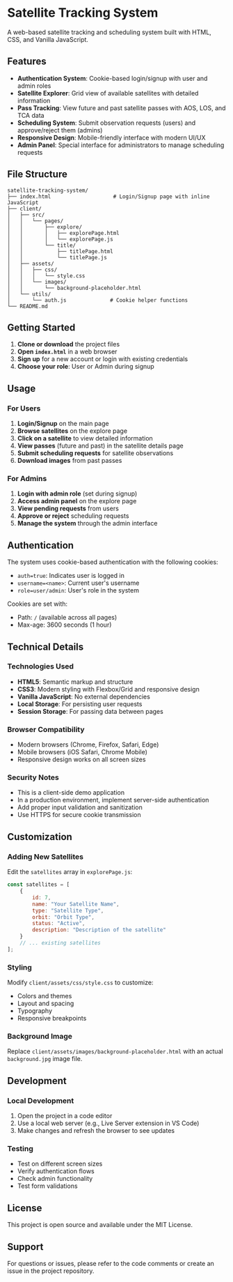 # Satellite Tracking System

A web-based satellite tracking and scheduling system built with HTML, CSS, and Vanilla JavaScript.

## Features

- **Authentication System**: Cookie-based login/signup with user and admin roles
- **Satellite Explorer**: Grid view of available satellites with detailed information
- **Pass Tracking**: View future and past satellite passes with AOS, LOS, and TCA data
- **Scheduling System**: Submit observation requests (users) and approve/reject them (admins)
- **Responsive Design**: Mobile-friendly interface with modern UI/UX
- **Admin Panel**: Special interface for administrators to manage scheduling requests

## File Structure

```
satellite-tracking-system/
├── index.html                    # Login/Signup page with inline JavaScript
├── client/
│   ├── src/
│   │   └── pages/
│   │       ├── explore/
│   │       │   ├── explorePage.html
│   │       │   └── explorePage.js
│   │       └── title/
│   │           ├── titlePage.html
│   │           └── titlePage.js
│   ├── assets/
│   │   ├── css/
│   │   │   └── style.css
│   │   └── images/
│   │       └── background-placeholder.html
│   └── utils/
│       └── auth.js              # Cookie helper functions
└── README.md
```

## Getting Started

1. **Clone or download** the project files
2. **Open `index.html`** in a web browser
3. **Sign up** for a new account or login with existing credentials
4. **Choose your role**: User or Admin during signup

## Usage

### For Users
1. **Login/Signup** on the main page
2. **Browse satellites** on the explore page
3. **Click on a satellite** to view detailed information
4. **View passes** (future and past) in the satellite details page
5. **Submit scheduling requests** for satellite observations
6. **Download images** from past passes

### For Admins
1. **Login with admin role** (set during signup)
2. **Access admin panel** on the explore page
3. **View pending requests** from users
4. **Approve or reject** scheduling requests
5. **Manage the system** through the admin interface

## Authentication

The system uses cookie-based authentication with the following cookies:
- `auth=true`: Indicates user is logged in
- `username=<name>`: Current user's username
- `role=user/admin`: User's role in the system

Cookies are set with:
- Path: `/` (available across all pages)
- Max-age: 3600 seconds (1 hour)

## Technical Details

### Technologies Used
- **HTML5**: Semantic markup and structure
- **CSS3**: Modern styling with Flexbox/Grid and responsive design
- **Vanilla JavaScript**: No external dependencies
- **Local Storage**: For persisting user requests
- **Session Storage**: For passing data between pages

### Browser Compatibility
- Modern browsers (Chrome, Firefox, Safari, Edge)
- Mobile browsers (iOS Safari, Chrome Mobile)
- Responsive design works on all screen sizes

### Security Notes
- This is a client-side demo application
- In a production environment, implement server-side authentication
- Add proper input validation and sanitization
- Use HTTPS for secure cookie transmission

## Customization

### Adding New Satellites
Edit the `satellites` array in `explorePage.js`:

```javascript
const satellites = [
    {
        id: 7,
        name: "Your Satellite Name",
        type: "Satellite Type",
        orbit: "Orbit Type",
        status: "Active",
        description: "Description of the satellite"
    }
    // ... existing satellites
];
```

### Styling
Modify `client/assets/css/style.css` to customize:
- Colors and themes
- Layout and spacing
- Typography
- Responsive breakpoints

### Background Image
Replace `client/assets/images/background-placeholder.html` with an actual `background.jpg` image file.

## Development

### Local Development
1. Open the project in a code editor
2. Use a local web server (e.g., Live Server extension in VS Code)
3. Make changes and refresh the browser to see updates

### Testing
- Test on different screen sizes
- Verify authentication flows
- Check admin functionality
- Test form validations

## License

This project is open source and available under the MIT License.

## Support

For questions or issues, please refer to the code comments or create an issue in the project repository.
